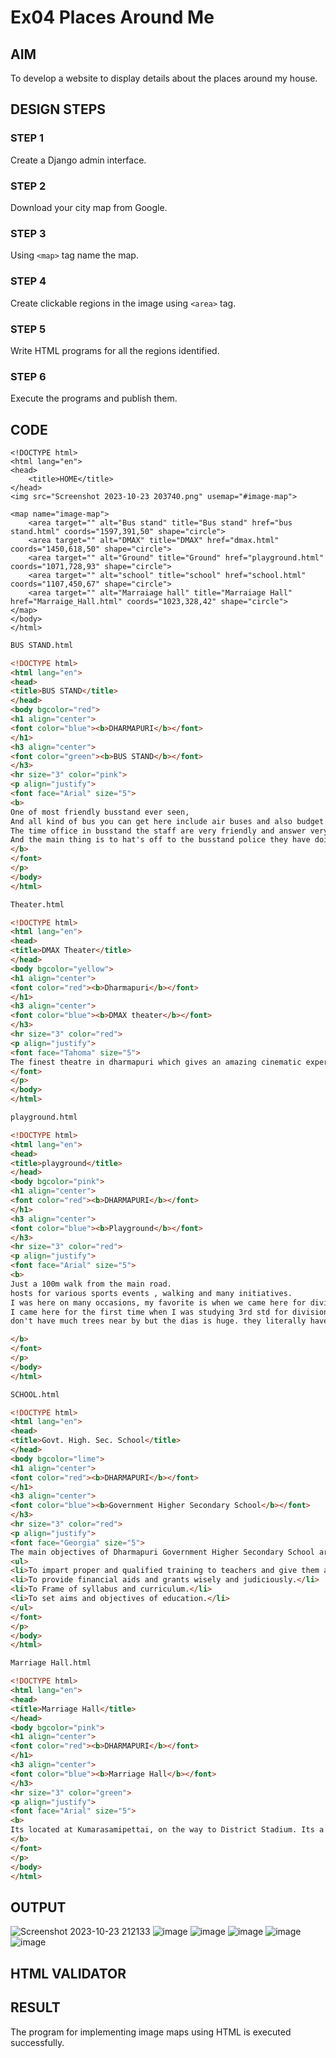 # Ex04 Places Around Me
## AIM
To develop a website to display details about the places around my house.

## DESIGN STEPS

### STEP 1
Create a Django admin interface.

### STEP 2
Download your city map from Google.

### STEP 3
Using ```<map>``` tag name the map.

### STEP 4
Create clickable regions in the image using ```<area>``` tag.

### STEP 5
Write HTML programs for all the regions identified.

### STEP 6
Execute the programs and publish them.

## CODE
```
<!DOCTYPE html>
<html lang="en">
<head>
    <title>HOME</title>
</head>
<img src="Screenshot 2023-10-23 203740.png" usemap="#image-map">

<map name="image-map">
    <area target="" alt="Bus stand" title="Bus stand" href="bus stand.html" coords="1597,391,50" shape="circle">
    <area target="" alt="DMAX" title="DMAX" href="dmax.html" coords="1450,618,50" shape="circle">
    <area target="" alt="Ground" title="Ground" href="playground.html" coords="1071,728,93" shape="circle">
    <area target="" alt="school" title="school" href="school.html" coords="1107,450,67" shape="circle">
    <area target="" alt="Marraiage hall" title="Marraiage Hall" href="Marraige_Hall.html" coords="1023,328,42" shape="circle">
</map>
</body>
</html>
```
```html
BUS STAND.html

<!DOCTYPE html>
<html lang="en">
<head>
<title>BUS STAND</title>
</head>
<body bgcolor="red">
<h1 align="center">
<font color="blue"><b>DHARMAPURI</b></font>
</h1>
<h3 align="center">
<font color="green"><b>BUS STAND</b></font>
</h3>
<hr size="3" color="pink">
<p align="justify">
<font face="Arial" size="5">
<b>
One of most friendly busstand ever seen,
And all kind of bus you can get here include air buses and also budget friendly buses also.
The time office in busstand the staff are very friendly and answer very gently to the passenger.
And the main thing is to hat's off to the busstand police they have doing there duty well✨.There are a lot of buses from Krishnagiri and Hogenakal. We used the stand for coimbatore and Hogenakal. It had good connectivity. It's generally crowded and theft is normal so be careful.. there is washroom at the end. Small eateries are good. The guy opposite to entrance sell chips and it's good
</b>
</font>
</p>
</body>
</html>
```
```html
Theater.html

<!DOCTYPE html>
<html lang="en">
<head>
<title>DMAX Theater</title>
</head>
<body bgcolor="yellow">
<h1 align="center">
<font color="red"><b>Dharmapuri</b></font>
</h1>
<h3 align="center">
<font color="blue"><b>DMAX theater</b></font>
</h3>
<hr size="3" color="red">
<p align="justify">
<font face="Tahoma" size="5">
The finest theatre in dharmapuri which gives an amazing cinematic experience. The seats are good with a good amount of leg room. Nice ambience,good snacks and drinks and impeccably clean. When it comes to pricing, the highest priced theatre in town. But yeah! The experience justifies the cost.One&only Muliplex in DPI,Comfortable seats,Neat and clean. Executives are so humble Excellent picture and sound quality,Screen (1) & (2) is the biggest screen with 4k Dolby Atmos audio 🔊.Screen (3,4&5) are small screen with 2k 7.1 audio 🔊.Snacks is little bit costly but it's okay to spend in a good place. …
</font>
</p>
</body>
</html>
```
```html
playground.html

<!DOCTYPE html>
<html lang="en">
<head>
<title>playground</title>
</head>
<body bgcolor="pink">
<h1 align="center">
<font color="red"><b>DHARMAPURI</b></font>
</h1>
<h3 align="center">
<font color="blue"><b>Playground</b></font>
</h3>
<hr size="3" color="red">
<p align="justify">
<font face="Arial" size="5">
<b>
Just a 100m walk from the main road.
hosts for various sports events , walking and many initiatives.
I was here on many occasions, my favorite is when we came here for divisional throwball event and we defeated krishnagiri team in final.
I came here for the first time when I was studying 3rd std for divisional athletics.
don't have much trees near by but the dias is huge. they literally have everything near by. the renovated basket ball courts and shuttle courts are it's pros.lot of eatery shops outside as well.do exercise everyday

</b>
</font>
</p>
</body>
</html>
```
```html
SCHOOL.html

<!DOCTYPE html>
<html lang="en">
<head>
<title>Govt. High. Sec. School</title>
</head>
<body bgcolor="lime">
<h1 align="center">
<font color="red"><b>DHARMAPURI</b></font>
</h1>
<h3 align="center">
<font color="blue"><b>Government Higher Secondary School</b></font>
</h3>
<hr size="3" color="red">
<p align="justify">
<font face="Georgia" size="5">
The main objectives of Dharmapuri Government Higher Secondary School are 
<ul>
<li>To impart proper and qualified training to teachers and give them an attractive salary and incentives so that they are not tempted to quit and look elsewhere for jobs.</li>
<li>To provide financial aids and grants wisely and judiciously.</li>
<li>To Frame of syllabus and curriculum.</li>
<li>To set aims and objectives of education.</li>
</ul>
</font>
</p>
</body>
</html>
```
```html
Marriage Hall.html

<!DOCTYPE html>
<html lang="en">
<head>
<title>Marriage Hall</title>
</head>
<body bgcolor="pink">
<h1 align="center">
<font color="red"><b>DHARMAPURI</b></font>
</h1>
<h3 align="center">
<font color="blue"><b>Marriage Hall</b></font>
</h3>
<hr size="3" color="green">
<p align="justify">
<font face="Arial" size="5">
<b>
Its located at Kumarasamipettai, on the way to District Stadium. Its a decent marriage hall and can hold a capacity of 500 to 750, with the dining hall at the ground floor.A good place to celebrate wedding ceremonies and functions with lots of friends and families get-together.It is an ideal venue for weddings, engagements, house calls, etc. All kinds of facilities are included. The road is conveniently located.A wedding anniversary is the celebration of love, trust, partnership, tolerance, and tenacity.
</b>
</font>
</p>
</body>
</html>
```

## OUTPUT
![Screenshot 2023-10-23 212133](https://github.com/jaisurya143/NearMe/assets/121999338/ede6d205-786b-4ae8-b10d-36cffb4f9e90)
![image](https://github.com/jaisurya143/NearMe/assets/121999338/a9309bfa-feec-4f62-b7fa-4a4de55f96b1)
![image](https://github.com/jaisurya143/NearMe/assets/121999338/fddfa61c-394a-452a-bc52-a7ba97b74b81)
![image](https://github.com/jaisurya143/NearMe/assets/121999338/41062312-b371-4e5d-b2cf-7a304c2daf05)
![image](https://github.com/jaisurya143/NearMe/assets/121999338/c0832e58-138c-4507-89b3-650497747a9b)
![image](https://github.com/jaisurya143/NearMe/assets/121999338/95b2b802-3a86-4c2a-a23a-b6f42a7241c9)






## HTML VALIDATOR


## RESULT
The program for implementing image maps using HTML is executed successfully.
